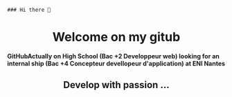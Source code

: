<!DOCTYPE html>
<html lang="en">
<head>
    <meta charset="UTF-8">
    <meta http-equiv="X-UA-Compatible" content="IE=edge">
    <meta name="viewport" content="width=device-width, initial-scale=1.0">
 
</head>
<body>

    ### Hi there 👋

<h1 style="text-align: center;">Welcome on my gitub</h1>
<strong>GitHubActually on High School (Bac +2 Developpeur web) looking for an internal ship (Bac +4 Concepteur devellopeur d'application) at ENI Nantes 
</strong>
    <h2 style="text-align: center;">Develop with passion ...<h2> 
    <div class="container">
        <!-- <div class="box">
            <h3>Here my Portfolio</h3>
            <a href="https://diagneaxel.com">https://diagneaxel.com</a>
            <img src="assets/mockup.png" alt="">
        </div>
        <div class="box">
            <h3>Here my last project</h3>
            <a href="https://diagneaxel.com">https://diagneaxel.com</a>
            <img src="assets/mockup.png" alt="">
        </div>     -->
    </div>
    
</body>
</html>


